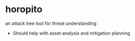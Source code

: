 # horopito
an attack tree tool for threat understanding

- Should help with asset analysis and mitigation planning
